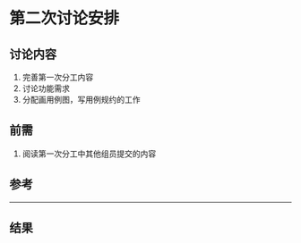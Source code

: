 # 第二次讨论安排

## 讨论内容
1. 完善第一次分工内容
2. 讨论功能需求
3. 分配画用例图，写用例规约的工作

## 前需
1. 阅读第一次分工中其他组员提交的内容

## 参考

***
## 结果
